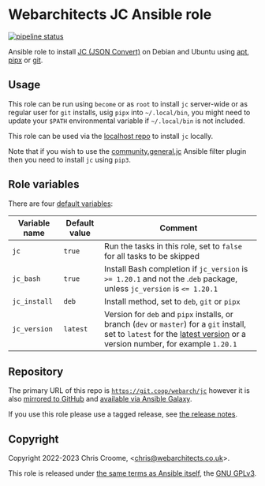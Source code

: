 # Webarchitects JC Ansible role 

[![pipeline status](https://git.coop/webarch/jc/badges/main/pipeline.svg)](https://git.coop/webarch/jc/-/commits/main)

Ansible role to install [JC (JSON Convert)](https://github.com/kellyjonbrazil/jc) on Debian and Ubuntu using [apt](https://github.com/kellyjonbrazil/jc/releases), [pipx](https://pypi.org/project/jc/) or [git](https://github.com/kellyjonbrazil/jc). 

## Usage

This role can be run using `become` or as `root` to install `jc` server-wide or as regular user for `git` installs, usig `pipx` into `~/.local/bin`, you might need to update your `$PATH` environmental variable if `~/.local/bin` is not included.

This role can be used via the [localhost repo](https://git.coop/webarch/localhost) to install `jc` locally.

Note that if you wish to use the [community.general.jc](https://blog.kellybrazil.com/2020/08/30/parsing-command-output-in-ansible-with-jc/) Ansible filter plugin then you need to install `jc` using `pip3`.

## Role variables

There are four [default variables](defaults/main.yml):

| Variable name        | Default value    | Comment                                                                                                                                                                                                                            |
|----------------------|------------------|------------------------------------------------------------------------------------------------------------------------------------------------------------------------------------------------------------------------------------|
| `jc`                 | `true`           | Run the tasks in this role, set to `false` for all tasks to be skipped                                                                                                                                                             |
| `jc_bash`            | `true`           | Install Bash completion if `jc_version` is `>= 1.20.1` and not the .`deb` package, unless `jc_version` is `<= 1.20.1`                                                                                                              |
| `jc_install`         | `deb`            | Install method, set to `deb`, `git` or `pipx`                                                                                                                                                                                      |
| `jc_version`         | `latest`         | Version for `deb` and `pipx` installs, or branch (`dev` or `master`) for a `git` install, set to `latest` for the [latest version](https://github.com/kellyjonbrazil/jc/releases/latest) or a version number, for example `1.20.1` |

## Repository

The primary URL of this repo is [`https://git.coop/webarch/jc`](https://git.coop/webarch/jc) however it is also [mirrored to GitHub](https://github.com/webarch-coop/ansible-role-jc) and [available via Ansible Galaxy](https://galaxy.ansible.com/chriscroome/jc).

If you use this role please use a tagged release, see [the release notes](https://git.coop/webarch/jc/-/releases).

## Copyright

Copyright 2022-2023 Chris Croome, &lt;[chris@webarchitects.co.uk](mailto:chris@webarchitects.co.uk)&gt;.

This role is released under [the same terms as Ansible itself](https://github.com/ansible/ansible/blob/devel/COPYING), the [GNU GPLv3](LICENSE).
